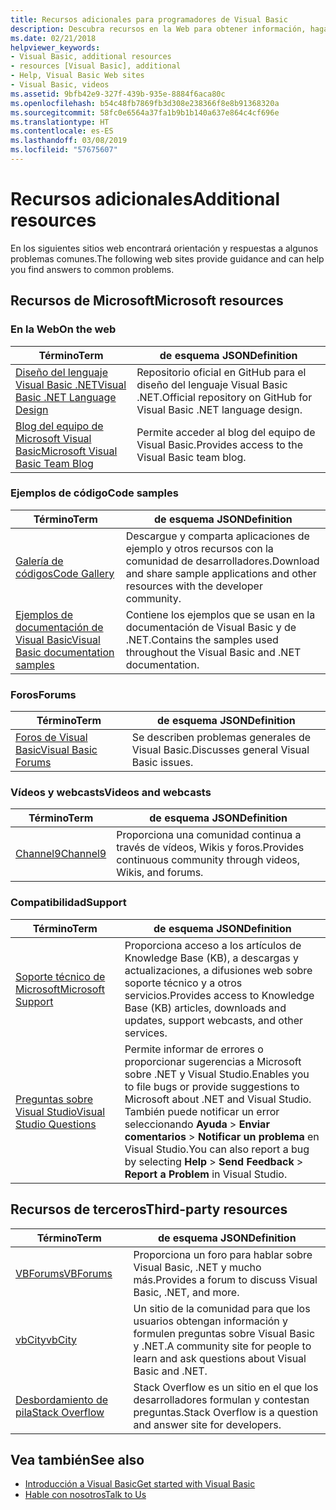 ```yaml
---
title: Recursos adicionales para programadores de Visual Basic
description: Descubra recursos en la Web para obtener información, haga preguntas y obtenga más información sobre Visual Basic.
ms.date: 02/21/2018
helpviewer_keywords:
- Visual Basic, additional resources
- resources [Visual Basic], additional
- Help, Visual Basic Web sites
- Visual Basic, videos
ms.assetid: 9bfb42e9-327f-439b-935e-8884f6aca80c
ms.openlocfilehash: b54c48fb7869fb3d308e238366f8e8b91368320a
ms.sourcegitcommit: 58fc0e6564a37fa1b9b1b140a637e864c4cf696e
ms.translationtype: HT
ms.contentlocale: es-ES
ms.lasthandoff: 03/08/2019
ms.locfileid: "57675607"
---
```

# <a name="additional-resources"></a><span data-ttu-id="86f91-103">Recursos adicionales</span><span class="sxs-lookup"><span data-stu-id="86f91-103">Additional resources</span></span>

<span data-ttu-id="86f91-104">En los siguientes sitios web encontrará orientación y respuestas a algunos problemas comunes.</span><span class="sxs-lookup"><span data-stu-id="86f91-104">The following web sites provide guidance and can help you find answers to common problems.</span></span>

## <a name="microsoft-resources"></a><span data-ttu-id="86f91-105">Recursos de Microsoft</span><span class="sxs-lookup"><span data-stu-id="86f91-105">Microsoft resources</span></span>

### <a name="on-the-web"></a><span data-ttu-id="86f91-106">En la Web</span><span class="sxs-lookup"><span data-stu-id="86f91-106">On the web</span></span>

|<span data-ttu-id="86f91-107">Término</span><span class="sxs-lookup"><span data-stu-id="86f91-107">Term</span></span>|<span data-ttu-id="86f91-108">de esquema JSON</span><span class="sxs-lookup"><span data-stu-id="86f91-108">Definition</span></span>|
|----------|----------------|
|[<span data-ttu-id="86f91-109">Diseño del lenguaje Visual Basic .NET</span><span class="sxs-lookup"><span data-stu-id="86f91-109">Visual Basic .NET Language Design</span></span>](https://github.com/dotnet/vblang)|<span data-ttu-id="86f91-110">Repositorio oficial en GitHub para el diseño del lenguaje Visual Basic .NET.</span><span class="sxs-lookup"><span data-stu-id="86f91-110">Official repository on GitHub for Visual Basic .NET language design.</span></span>|
|[<span data-ttu-id="86f91-111">Blog del equipo de Microsoft Visual Basic</span><span class="sxs-lookup"><span data-stu-id="86f91-111">Microsoft Visual Basic Team Blog</span></span>](https://devblogs.microsoft.com/vbteam/)|<span data-ttu-id="86f91-112">Permite acceder al blog del equipo de Visual Basic.</span><span class="sxs-lookup"><span data-stu-id="86f91-112">Provides access to the Visual Basic team blog.</span></span>|

### <a name="code-samples"></a><span data-ttu-id="86f91-113">Ejemplos de código</span><span class="sxs-lookup"><span data-stu-id="86f91-113">Code samples</span></span>

|<span data-ttu-id="86f91-114">Término</span><span class="sxs-lookup"><span data-stu-id="86f91-114">Term</span></span>|<span data-ttu-id="86f91-115">de esquema JSON</span><span class="sxs-lookup"><span data-stu-id="86f91-115">Definition</span></span>|
|----------|----------------|
|[<span data-ttu-id="86f91-116">Galería de códigos</span><span class="sxs-lookup"><span data-stu-id="86f91-116">Code Gallery</span></span>](https://code.msdn.microsoft.com/site/search?f%5B0%5D.Type=ProgrammingLanguage&f%5B0%5D.Value=VB&f%5B0%5D.Text=VB.NET)|<span data-ttu-id="86f91-117">Descargue y comparta aplicaciones de ejemplo y otros recursos con la comunidad de desarrolladores.</span><span class="sxs-lookup"><span data-stu-id="86f91-117">Download and share sample applications and other resources with the developer community.</span></span>|
|[<span data-ttu-id="86f91-118">Ejemplos de documentación de Visual Basic</span><span class="sxs-lookup"><span data-stu-id="86f91-118">Visual Basic documentation samples</span></span>](https://github.com/dotnet/samples/tree/master/snippets/visualbasic)|<span data-ttu-id="86f91-119">Contiene los ejemplos que se usan en la documentación de Visual Basic y de .NET.</span><span class="sxs-lookup"><span data-stu-id="86f91-119">Contains the samples used throughout the Visual Basic and .NET documentation.</span></span>|

### <a name="forums"></a><span data-ttu-id="86f91-120">Foros</span><span class="sxs-lookup"><span data-stu-id="86f91-120">Forums</span></span>

|<span data-ttu-id="86f91-121">Término</span><span class="sxs-lookup"><span data-stu-id="86f91-121">Term</span></span>|<span data-ttu-id="86f91-122">de esquema JSON</span><span class="sxs-lookup"><span data-stu-id="86f91-122">Definition</span></span>|
|----------|----------------|
|[<span data-ttu-id="86f91-123">Foros de Visual Basic</span><span class="sxs-lookup"><span data-stu-id="86f91-123">Visual Basic Forums</span></span>](https://social.msdn.microsoft.com/Forums/vstudio/en-US/home?forum=vbgeneral)|<span data-ttu-id="86f91-124">Se describen problemas generales de Visual Basic.</span><span class="sxs-lookup"><span data-stu-id="86f91-124">Discusses general Visual Basic issues.</span></span>|

### <a name="videos-and-webcasts"></a><span data-ttu-id="86f91-125">Vídeos y webcasts</span><span class="sxs-lookup"><span data-stu-id="86f91-125">Videos and webcasts</span></span>

|<span data-ttu-id="86f91-126">Término</span><span class="sxs-lookup"><span data-stu-id="86f91-126">Term</span></span>|<span data-ttu-id="86f91-127">de esquema JSON</span><span class="sxs-lookup"><span data-stu-id="86f91-127">Definition</span></span>|
|----------|----------------|
|[<span data-ttu-id="86f91-128">Channel9</span><span class="sxs-lookup"><span data-stu-id="86f91-128">Channel9</span></span>](https://channel9.msdn.com/)|<span data-ttu-id="86f91-129">Proporciona una comunidad continua a través de vídeos, Wikis y foros.</span><span class="sxs-lookup"><span data-stu-id="86f91-129">Provides continuous community through videos, Wikis, and forums.</span></span>|

### <a name="support"></a><span data-ttu-id="86f91-130">Compatibilidad</span><span class="sxs-lookup"><span data-stu-id="86f91-130">Support</span></span>

|<span data-ttu-id="86f91-131">Término</span><span class="sxs-lookup"><span data-stu-id="86f91-131">Term</span></span>|<span data-ttu-id="86f91-132">de esquema JSON</span><span class="sxs-lookup"><span data-stu-id="86f91-132">Definition</span></span>|
|----------|----------------|
|[<span data-ttu-id="86f91-133">Soporte técnico de Microsoft</span><span class="sxs-lookup"><span data-stu-id="86f91-133">Microsoft Support</span></span>](https://support.microsoft.com)|<span data-ttu-id="86f91-134">Proporciona acceso a los artículos de Knowledge Base (KB), a descargas y actualizaciones, a difusiones web sobre soporte técnico y a otros servicios.</span><span class="sxs-lookup"><span data-stu-id="86f91-134">Provides access to Knowledge Base (KB) articles, downloads and updates, support webcasts, and other services.</span></span>|
|[<span data-ttu-id="86f91-135">Preguntas sobre Visual Studio</span><span class="sxs-lookup"><span data-stu-id="86f91-135">Visual Studio Questions</span></span>](https://developercommunity.visualstudio.com)|<span data-ttu-id="86f91-136">Permite informar de errores o proporcionar sugerencias a Microsoft sobre .NET y Visual Studio.</span><span class="sxs-lookup"><span data-stu-id="86f91-136">Enables you to file bugs or provide suggestions to Microsoft about .NET and Visual Studio.</span></span> <span data-ttu-id="86f91-137">También puede notificar un error seleccionando **Ayuda** > **Enviar comentarios** > **Notificar un problema** en Visual Studio.</span><span class="sxs-lookup"><span data-stu-id="86f91-137">You can also report a bug by selecting **Help** > **Send Feedback** > **Report a Problem** in Visual Studio.</span></span>|

## <a name="third-party-resources"></a><span data-ttu-id="86f91-138">Recursos de terceros</span><span class="sxs-lookup"><span data-stu-id="86f91-138">Third-party resources</span></span>

|<span data-ttu-id="86f91-139">Término</span><span class="sxs-lookup"><span data-stu-id="86f91-139">Term</span></span>|<span data-ttu-id="86f91-140">de esquema JSON</span><span class="sxs-lookup"><span data-stu-id="86f91-140">Definition</span></span>|
|----------|----------------|
|[<span data-ttu-id="86f91-141">VBForums</span><span class="sxs-lookup"><span data-stu-id="86f91-141">VBForums</span></span>](http://www.vbforums.com/)|<span data-ttu-id="86f91-142">Proporciona un foro para hablar sobre Visual Basic, .NET y mucho más.</span><span class="sxs-lookup"><span data-stu-id="86f91-142">Provides a forum to discuss Visual Basic, .NET, and more.</span></span>|
|[<span data-ttu-id="86f91-143">vbCity</span><span class="sxs-lookup"><span data-stu-id="86f91-143">vbCity</span></span>](http://vbcity.com/)|<span data-ttu-id="86f91-144">Un sitio de la comunidad para que los usuarios obtengan información y formulen preguntas sobre Visual Basic y .NET.</span><span class="sxs-lookup"><span data-stu-id="86f91-144">A community site for people to learn and ask questions about Visual Basic and .NET.</span></span>|
|[<span data-ttu-id="86f91-145">Desbordamiento de pila</span><span class="sxs-lookup"><span data-stu-id="86f91-145">Stack Overflow</span></span>](https://stackoverflow.com/questions/tagged/vb.net)|<span data-ttu-id="86f91-146">Stack Overflow es un sitio en el que los desarrolladores formulan y contestan preguntas.</span><span class="sxs-lookup"><span data-stu-id="86f91-146">Stack Overflow is a question and answer site for developers.</span></span>|

## <a name="see-also"></a><span data-ttu-id="86f91-147">Vea también</span><span class="sxs-lookup"><span data-stu-id="86f91-147">See also</span></span>

- [<span data-ttu-id="86f91-148">Introducción a Visual Basic</span><span class="sxs-lookup"><span data-stu-id="86f91-148">Get started with Visual Basic</span></span>](../../visual-basic/getting-started/index.md)
- [<span data-ttu-id="86f91-149">Hable con nosotros</span><span class="sxs-lookup"><span data-stu-id="86f91-149">Talk to Us</span></span>](/visualstudio/ide/talk-to-us)
